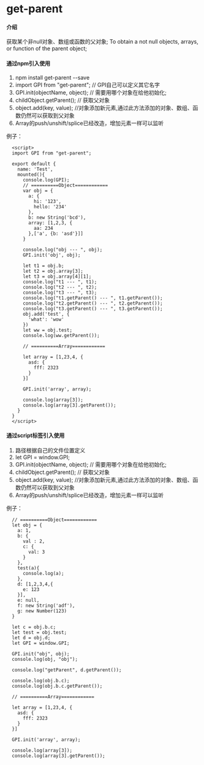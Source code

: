 # get-parent

#### 介绍
获取某个非null对象、数组或函数的父对象;
To obtain a not null objects, arrays, or function of the parent object;


#### 通过npm引入使用
1.  npm install get-parent --save
2.  import GPI from "get-parent"; // GPI自己可以定义其它名字
3.  GPI.init(objectName, object); // 需要用哪个对象在给他初始化; 
4.  childObject.getParent(); // 获取父对象
5.  object.add(key, value); //对象添加新元素,通过此方法添加的对象、数组、函数仍然可以获取到父对象
6.  Array的push/unshift/splice已经改造，增加元素一样可以监听

  例子：
  ```
    <script>
    import GPI from "get-parent";

    export default {
      name: 'Test',
      mounted(){
        console.log(GPI);
        // ==========Object============
        var obj = {
          a: {
            hi: '123',
            hello: '234'
          },
          b: new String('bcd'),
          array: [1,2,3, {
            aa: 234
          },['a', {b: 'asd'}]]
        }

        console.log("obj --- ", obj);
        GPI.init('obj', obj);

        let t1 = obj.b;
        let t2 = obj.array[3];
        let t3 = obj.array[4][1];
        console.log("t1 --- ", t1);
        console.log("t2 --- ", t2);
        console.log("t3 --- ", t3);
        console.log("t1.getParent() --- ", t1.getParent());
        console.log("t2.getParent() --- ", t2.getParent());
        console.log("t3.getParent() --- ", t3.getParent());
        obj.add('test', {
          'what': 'wow'
        })
        let ww = obj.test;
        console.log(ww.getParent());

        // ==========Array============

        let array = [1,23,4, {
          asd: {
            fff: 2323
          }
        }]

        GPI.init('array', array);

        console.log(array[3]);
        console.log(array[3].getParent());
      }
    }
    </script>
  ```

#### 通过script标签引入使用
1.  路径根据自己的文件位置定义<script src="./getParent.js"></script>
2.  let GPI = window.GPI;
3.  GPI.init(objectName, object); // 需要用哪个对象在给他初始化; 
4.  childObject.getParent(); // 获取父对象
5.  object.add(key, value); //对象添加新元素,通过此方法添加的对象、数组、函数仍然可以获取到父对象
6.  Array的push/unshift/splice已经改造，增加元素一样可以监听

  例子：
  ```
    // ==========Object============
    let obj = {
      a: 1,
      b: {
        val : 2,
        c: {
          val: 3
        }
      },
      test(a){
        console.log(a);
      },
      d: [1,2,3,4,{
        e: 123
      }],
      e: null,
      f: new String('adf'),
      g: new Number(123)
    }

    let c = obj.b.c;
    let test = obj.test;
    let d = obj.d;
    let GPI = window.GPI;

    GPI.init("obj", obj);
    console.log(obj, "obj");

    console.log("getParent", d.getParent());

    console.log(obj.b.c);
    console.log(obj.b.c.getParent());

    // ==========Array============

    let array = [1,23,4, {
      asd: {
        fff: 2323
      }
    }]

    GPI.init('array', array);

    console.log(array[3]);
    console.log(array[3].getParent());
  ```